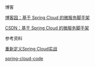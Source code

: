 博客

[博客园：基于 Spring Cloud 的微服务脚手架](https://www.cnblogs.com/greyzeng/p/16989946.html)

[CSDN：基于 Spring Cloud 的微服务脚手架](https://blog.csdn.net/hotonyhui/article/details/128359378)

参考资料

[重新定义Spring Cloud实战](https://book.douban.com/subject/30338647/)

[spring-cloud-code](https://github.com/SpringCloud/spring-cloud-code)
